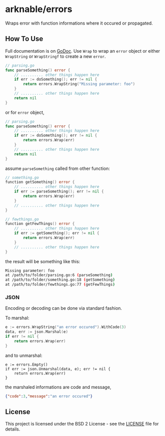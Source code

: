 # arknable/errors

Wraps error with function informations where it occured or propagated.

## How To Use
Full documentation is on [GoDoc](https://godoc.org/github.com/arknable/errors). Use `Wrap` to wrap an `error` object or either `WrapString` or `WrapStringf` to create a new `error`.
```go
// parsing.go
func parseSomething() error {
    // .......... other things happen here
    if err := doSomething(); err != nil {
        return errors.WrapString("Missing parameter: foo")
    }    
    // .......... other things happen here
    return nil
}
```

or for `error` object,
```go
// parsing.go
func parseSomething() error {
    // .......... other things happen here
    if err := doSomething(); err != nil {
        return errors.Wrap(err) 
    }    
    // .......... other things happen here
    return nil
}
```

assume `parseSomething` called from other function:

```go
// something.go
function getSomething() error {
    // .......... other things happen here
    if err := parseSomething(); err != nil {
        return errors.Wrap(err)
    }
    // .......... other things happen here
}
```

```go
// fewthings.go
function getFewThings() error {
    // .......... other things happen here
    if err := getSomething(); err != nil {
        return errors.Wrap(err)
    }
    // .......... other things happen here
}
```

the result will be something like this:
```bash
Missing parameter: foo
at /path/to/folder/parsing.go:6 (parseSomething)
at /path/to/folder/something.go:18 (getSomething)
at /path/to/folder/fewthings.go:77 (getFewThings)
```

### JSON

Encoding or decoding can be done via standard fashion.

To marshal:
```go
e := errors.WrapString("an error occured").WithCode(3)
data, err := json.Marshal(e)
if err != nil {
    return errors.Wrap(err)
}
```

and to unmarshal:
```
e := errors.Empty()
if err := json.Unmarshal(data, e); err != nil {
    return errors.Wrap(err)
}
```

the marshaled informations are code and message,
```json
{"code":3,"message":"an error occured"}
```

## License

This project is licensed under the BSD 2 License - see the [LICENSE](LICENSE) file for details.

